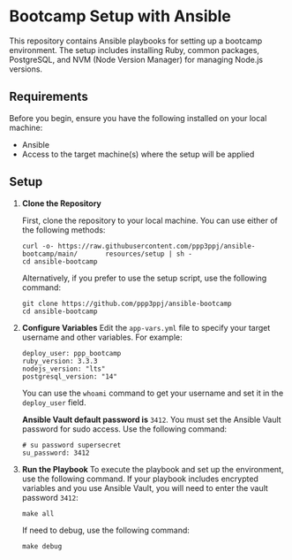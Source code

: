 # Bootcamp Setup with Ansible

This repository contains Ansible playbooks for setting up a bootcamp environment. The setup includes installing Ruby, common packages, PostgreSQL, and NVM (Node Version Manager) for managing Node.js versions.

## Requirements

Before you begin, ensure you have the following installed on your local machine:

-   Ansible
-   Access to the target machine(s) where the setup will be applied

## Setup

1. **Clone the Repository**

	First, clone the repository to your local machine. You can use either of the following methods:
	```
	curl -o- https://raw.githubusercontent.com/ppp3ppj/ansible-bootcamp/main/		resources/setup | sh -
    cd ansible-bootcamp
    ```
	Alternatively, if you prefer to use the setup script, use the following command:
    ```
    git clone https://github.com/ppp3ppj/ansible-bootcamp
    cd ansible-bootcamp
    ```
2.  **Configure Variables**
Edit the `app-vars.yml` file to specify your target username and other variables. For example:
	```
	deploy_user: ppp_bootcamp
	ruby_version: 3.3.3
	nodejs_version: "lts"
	postgresql_version: "14"
	```
	You can use the `whoami` command to get your username and set it in the `deploy_user` field.

	**Ansible Vault default password is** `3412`. You must set the Ansible Vault password for sudo access. Use the following command:
	 ```
	 # su password supersecret
	su_password: 3412
	 ```
3. **Run the Playbook**
	To execute the playbook and set up the environment, use the following command. If your playbook includes encrypted variables and you use Ansible Vault, you will need to enter the vault password `3412`:
	```
	make all
	```
	If need to debug, use the following command:
	```
	make debug
	```
